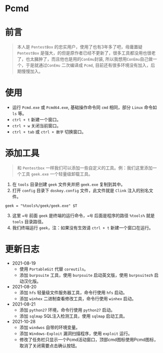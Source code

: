 # Pcmd
#  前言
 >本人是 `PentestBox` 的忠实用户，使用了也有3年多了吧，毋庸置疑 `PentestBox` 是强大，的但是原作者已经不更新了，很多工具都没用也很老了，也太臃肿了，而且他也是用的`ConEmu`封装, 所以我想用`ConEmu`自己做一个，于是就通过`ConEmu` 二次编译成 `Pcmd`, 目前还有很多环境没有加入，后期慢慢加入。

#  使用
- 运行 `Pcmd.exe` 或 `Pcmd64.exe`, 基础操作命令同 `cmd` 相同，部分 `Linux` 命令如 `ls` 等。
- `ctrl + t` 新建一个窗口。
- `ctrl + w` 关闭当前窗口。
- `ctrl + tab` 或 `ctrl + 数字` 切换窗口。

#  添加工具
> 和 `Pentestbox` 一样我们可以添加一些自定义的工具。例：我们这里添加一个工具 `geek.exe` 一个轻量级卸载工具。
1. 在 `tools` 目录创建 `geek` 文件夹并把 `geek.exe` 复制到其中。
2. 打开 `config` 目录下 `doskey.config` 文件，此文件就是 `Clink` 注入的别名文件。
```config
geek = "%tools%/geek/geek.exe" $T
```
3. 这里 `=号` 前面 `geek` 是终端的运行命令，`=号` 后面是程序的路径 `%tools%` 就是 `tools` 目录路径。
4. 我们终端运行 `geek`，注：如果没有生效请 `ctrl + t` 新建一个窗口在运行。

# 更新日志
- 2021-08-19
  -  使用 `PortableGit` 代替 `coreutils`。
  -  添加 `burpsuite` 工具，使用 `burpsuite` 启动英文版，使用 `burpsuitezh` 启动汉化版。
- 2021-08-20
  - 添加 `hfs` 轻量级文件服务器工具，命令行使用  `hfs` 启动。
  - 添加 `winhex` 二进制查看修改工具，命令行使用 `winhex` 启动。
- 2021-08-21
  - 添加 `python27` 环境，命令行使用 `python27` 启动。
  - 添加 `sqlmap` SQL注入检测工具，使用 `sqlmap` 启动工具。
- 2021-10-28
  - 添加 `windwos` 自带的环境变量。
  - 添加 `Windows-Exploit` 漏洞扫描程序，使用 `exploit` 运行。
  - 修改了任务栏只显示一个Pcmd活动窗口，顶部cmd图标使用Pcmd图标，取消了关闭需要点击确认按钮。